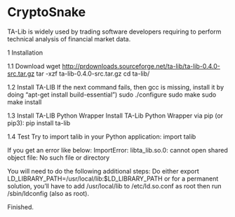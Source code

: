# CryptoSnake


TA-Lib is widely used by trading software developers requiring to perform technical analysis of financial market data.

1 Installation

1.1 Download
wget http://prdownloads.sourceforge.net/ta-lib/ta-lib-0.4.0-src.tar.gz
tar -xzf ta-lib-0.4.0-src.tar.gz
cd ta-lib/
 
1.2 Install TA-LIB
If the next command fails, then gcc is missing, install it by doing “apt-get install build-essential”)
sudo ./configure
sudo make
sudo make install
 
1.3 Install TA-LIB Python Wrapper
Install TA-Lib Python Wrapper via pip (or pip3):
pip install ta-lib
 
1.4 Test
Try to import talib in your Python application:
import talib
 
If you get an error like below:
ImportError: libta_lib.so.0: cannot open shared object file: No such file or directory

You will need to do the following additional steps:
Do either export LD_LIBRARY_PATH=/usr/local/lib:$LD_LIBRARY_PATH or for a permanent solution, you’ll have to add /usr/local/lib to /etc/ld.so.conf as root then run /sbin/ldconfig (also as root).
 
Finished.